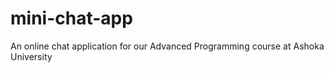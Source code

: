 # mini-chat-app
An online chat application for our Advanced Programming course at Ashoka University
